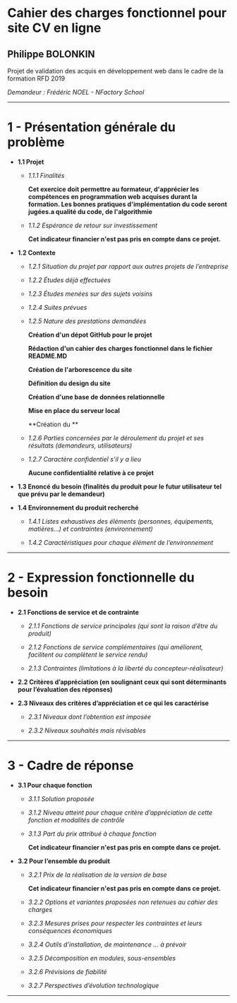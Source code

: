 # Cahier des charges fonctionnel pour site CV en ligne #
## Philippe BOLONKIN
Projet de validation des acquis en développement web dans le cadre de la formation RFD 2019

*Demandeur : Frédéric NOEL - NFactory School*

***
# 1 - Présentation générale du problème

 - **1.1 Projet**
 
   - *1.1.1 Finalités*
   
     **Cet exercice doit permettre au formateur, d'apprécier les compétences en programmation web acquises durant la formation. Les bonnes pratiques d'implémentation du code seront jugées.a qualité du code, de l'algorithmie** 

   - *1.1.2 Espérance de retour sur investissement*
     
     **Cet indicateur financier n'est pas pris en compte dans ce projet.**  
     
 - **1.2 Contexte** 
 
   - *1.2.1 Situation du projet par rapport aux autres projets de l’entreprise* 
   
   - *1.2.2 Études déjà effectuées* 
    
   - *1.2.3 Études menées sur des sujets voisins* 
   
   - *1.2.4 Suites prévues* 
   
   - *1.2.5 Nature des prestations demandées*
     
     **Création d'un dépot GitHub pour le projet**
     
     **Rédaction d'un cahier des charges fonctionnel dans le fichier README.MD**
     
     **Création de l'arborescence du site**
     
     **Définition du design du site**
     
     **Création d'une base de données relationnelle**
     
     **Mise en place du serveur local**

     **Création du **
     

   - *1.2.6 Parties concernées par le déroulement du projet et ses résultats (demandeurs, utilisateurs)* 
   
   - *1.2.7 Caractère confidentiel s’il y a lieu* 
     
     **Aucune confidentialité relative à ce projet**
    
 - **1.3 Enoncé du besoin (finalités du produit pour le futur utilisateur tel que prévu par le demandeur)**
 
     
 
 - **1.4 Environnement du produit recherché** 
 
   - *1.4.1 Listes exhaustives des éléments (personnes, équipements, matières…) et contraintes (environnement)*
   
   - *1.4.2 Caractéristiques pour chaque élément de l’environnement* 
 
***
# 2 - Expression fonctionnelle du besoin 

 - **2.1 Fonctions de service et de contrainte**

   - *2.1.1 Fonctions de service principales (qui sont la raison d’être du produit)*
   
   - *2.1.2 Fonctions de service complémentaires (qui améliorent, facilitent ou complètent le service rendu)*
   
   - *2.1.3 Contraintes (limitations à la liberté du concepteur-réalisateur)*
   
 - **2.2 Critères d’appréciation (en soulignant ceux qui sont déterminants pour l’évaluation des réponses)** 
 
 - **2.3 Niveaux des critères d’appréciation et ce qui les caractérise**
 
   - *2.3.1 Niveaux dont l’obtention est imposée* 
   
   - *2.3.2 Niveaux souhaités mais révisables* 
 
***
# 3 - Cadre de réponse

 - **3.1 Pour chaque fonction**
 
   - *3.1.1 Solution proposée* 
   
   - *3.1.2 Niveau atteint pour chaque critère d’appréciation de cette fonction et modalités de contrôle* 
   
   - *3.1.3 Part du prix attribué à chaque fonction* 
   
     **Cet indicateur financier n'est pas pris en compte dans ce projet.**  
   
 - **3.2 Pour l’ensemble du produit**
 
   - *3.2.1 Prix de la réalisation de la version de base*
   
     **Cet indicateur financier n'est pas pris en compte dans ce projet.**  
   
   - *3.2.2 Options et variantes proposées non retenues au cahier des charges* 
   
   - *3.2.3 Mesures prises pour respecter les contraintes et leurs conséquences économiques* 
   
   - *3.2.4 Outils d’installation, de maintenance … à prévoir* 
   
   - *3.2.5 Décomposition en modules, sous-ensembles* 
   
   - *3.2.6 Prévisions de fiabilité* 
   
   - *3.2.7 Perspectives d’évolution technologique*
   
***
